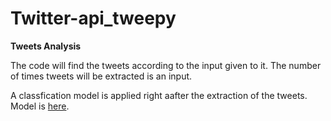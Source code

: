 # Twitter-api_tweepy

**Tweets Analysis**

The code will find the tweets according to the input given to it.
The number of times tweets will be extracted is an input.

A classfication model is applied right aafter the extraction of the tweets.<br>
Model is [here](https://github.com/rsdel2007/Naarad/tree/master/Classfication_Model).
